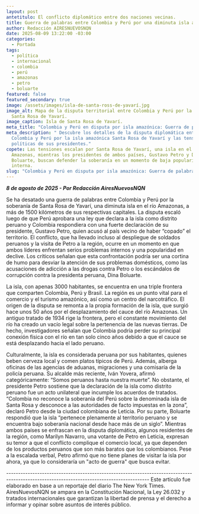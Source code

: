 ```yaml
---
layout: post
antetitulo: El conflicto diplomático entre dos naciones vecinas.
title: Guerra de palabras entre Colombia y Perú por una diminuta isla amazónica.
author: Redacción AIRESNUEVOSNQN
date: 2025-08-09 13:22:00 -03:00
categories:
  - Portada
tags:
  - política
  - internacional
  - colombia
  - perú
  - amazonas
  - petro
  - boluarte
featured: false
featured_secondary: true
image: /assets/images/isla-de-santa-ross-de-yavarí.jpg
image_alt: Mapa de la disputa territorial entre Colombia y Perú por la isla de
  Santa Rosa de Yavarí.
image_caption: Isla de Santa Rosa de Yavarí.
meta_title: "Colombia y Perú en disputa por isla amazónica: Guerra de palabras."
meta_description: " Descubre los detalles de la disputa diplomática entre
  Colombia y Perú por la isla amazónica Santa Rosa de Yavarí y las tensiones
  políticas de sus presidentes."
copete: Las tensiones escalan por Santa Rosa de Yavarí, una isla en el río
  Amazonas, mientras los presidentes de ambos países, Gustavo Petro y Dina
  Boluarte, buscan defender la soberanía en un momento de baja popularidad
  interna.
slug: "Colombia y Perú en disputa por isla amazónica: Guerra de palabras."
---
```

***8 de agosto de 2025 - Por Redacción AiresNuevosNQN***

Se ha desatado una guerra de palabras entre Colombia y Perú por la soberanía de Santa Rosa de Yavarí, una diminuta isla en el río Amazonas, a más de 1500 kilómetros de sus respectivas capitales. La disputa escaló luego de que Perú aprobara una ley que declara a la isla como distrito peruano y Colombia respondiera con una fuerte declaración de su presidente, Gustavo Petro, quien acusó al país vecino de haber “copado” el territorio. El conflicto, que ha llevado incluso al despliegue de soldados peruanos y la visita de Petro a la región, ocurre en un momento en que ambos líderes enfrentan serios problemas internos y una popularidad en declive. Los críticos señalan que esta confrontación podría ser una cortina de humo para desviar la atención de sus problemas domésticos, como las acusaciones de adicción a las drogas contra Petro o los escándalos de corrupción contra la presidenta peruana, Dina Boluarte.

La isla, con apenas 3000 habitantes, se encuentra en una triple frontera que comparten Colombia, Perú y Brasil. La región es un punto vital para el comercio y el turismo amazónico, así como un centro del narcotráfico. El origen de la disputa se remonta a la propia formación de la isla, que surgió hace unos 50 años por el desplazamiento del cauce del río Amazonas. Un antiguo tratado de 1934 rige la frontera, pero el constante movimiento del río ha creado un vacío legal sobre la pertenencia de las nuevas tierras. De hecho, investigadores señalan que Colombia podría perder su principal conexión física con el río en tan solo cinco años debido a que el cauce se está desplazando hacia el lado peruano.

Culturalmente, la isla es considerada peruana por sus habitantes, quienes beben cerveza local y comen platos típicos de Perú. Además, alberga oficinas de las agencias de aduanas, migraciones y una comisaría de la policía peruana. Su alcalde más reciente, Iván Yovera, afirmó categóricamente: “Somos peruanos hasta nuestra muerte”. No obstante, el presidente Petro sostiene que la declaración de la isla como distrito peruano fue un acto unilateral que incumple los acuerdos de tratados. “Colombia no reconoce la soberanía del Perú sobre la denominada isla de Santa Rosa y desconoce a las autoridades de facto impuestas en la zona”, declaró Petro desde la ciudad colombiana de Leticia. Por su parte, Boluarte respondió que la isla “pertenece plenamente al territorio peruano y se encuentra bajo soberanía nacional desde hace más de un siglo”. Mientras ambos países se enfrascan en la disputa diplomática, algunos residentes de la región, como Marilyn Navarro, una votante de Petro en Leticia, expresan su temor a que el conflicto complique el comercio local, ya que dependen de los productos peruanos que son más baratos que los colombianos. Pese a la escalada verbal, Petro afirmó que no tiene planes de visitar la isla por ahora, ya que lo consideraría un "acto de guerra" que busca evitar.

\------------------------------------------------------------------------------------------------------------------------------------------
Este artículo fue elaborado en base a un reportaje del diario The New York Times. AiresNuevosNQN se ampara en la Constitución Nacional, la Ley 26.032 y tratados internacionales que garantizan la libertad de prensa y el derecho a informar y opinar sobre asuntos de interés público.
